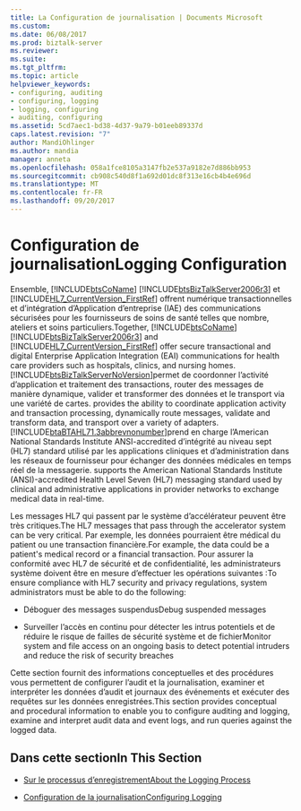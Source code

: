 ```yaml
---
title: La Configuration de journalisation | Documents Microsoft
ms.custom: 
ms.date: 06/08/2017
ms.prod: biztalk-server
ms.reviewer: 
ms.suite: 
ms.tgt_pltfrm: 
ms.topic: article
helpviewer_keywords:
- configuring, auditing
- configuring, logging
- logging, configuring
- auditing, configuring
ms.assetid: 5cd7aec1-bd38-4d37-9a79-b01eeb89337d
caps.latest.revision: "7"
author: MandiOhlinger
ms.author: mandia
manager: anneta
ms.openlocfilehash: 058a1fce8105a3147fb2e537a9182e7d886bb953
ms.sourcegitcommit: cb908c540d8f1a692d01dc8f313e16cb4b4e696d
ms.translationtype: MT
ms.contentlocale: fr-FR
ms.lasthandoff: 09/20/2017
---
```

# <a name="logging-configuration"></a><span data-ttu-id="35223-102">Configuration de journalisation</span><span class="sxs-lookup"><span data-stu-id="35223-102">Logging Configuration</span></span>
<span data-ttu-id="35223-103">Ensemble, [!INCLUDE[btsCoName](../../includes/btsconame-md.md)] [!INCLUDE[btsBizTalkServer2006r3](../../includes/btsbiztalkserver2006r3-md.md)] et [!INCLUDE[HL7_CurrentVersion_FirstRef](../../includes/hl7-currentversion-firstref-md.md)] offrent numérique transactionnelles et d’intégration d’Application d’entreprise (IAE) des communications sécurisées pour les fournisseurs de soins de santé telles que nombre, ateliers et soins particuliers.</span><span class="sxs-lookup"><span data-stu-id="35223-103">Together, [!INCLUDE[btsCoName](../../includes/btsconame-md.md)][!INCLUDE[btsBizTalkServer2006r3](../../includes/btsbiztalkserver2006r3-md.md)] and [!INCLUDE[HL7_CurrentVersion_FirstRef](../../includes/hl7-currentversion-firstref-md.md)] offer secure transactional and digital Enterprise Application Integration (EAI) communications for health care providers such as hospitals, clinics, and nursing homes.</span></span> [!INCLUDE[btsBizTalkServerNoVersion](../../includes/btsbiztalkservernoversion-md.md)]<span data-ttu-id="35223-104">permet de coordonner l’activité d’application et traitement des transactions, router des messages de manière dynamique, valider et transformer des données et le transport via une variété de cartes.</span><span class="sxs-lookup"><span data-stu-id="35223-104"> provides the ability to coordinate application activity and transaction processing, dynamically route messages, validate and transform data, and transport over a variety of adapters.</span></span> [!INCLUDE[btaBTAHL71.3abbrevnonumber](../../includes/btabtahl71-3abbrevnonumber-md.md)]<span data-ttu-id="35223-105">prend en charge l’American National Standards Institute ANSI-accredited d’intégrité au niveau sept (HL7) standard utilisé par les applications cliniques et d’administration dans les réseaux de fournisseur pour échanger des données médicales en temps réel de la messagerie.</span><span class="sxs-lookup"><span data-stu-id="35223-105"> supports the American National Standards Institute (ANSI)-accredited Health Level Seven (HL7) messaging standard used by clinical and administrative applications in provider networks to exchange medical data in real-time.</span></span>  
  
 <span data-ttu-id="35223-106">Les messages HL7 qui passent par le système d’accélérateur peuvent être très critiques.</span><span class="sxs-lookup"><span data-stu-id="35223-106">The HL7 messages that pass through the accelerator system can be very critical.</span></span> <span data-ttu-id="35223-107">Par exemple, les données pourraient être médical du patient ou une transaction financière.</span><span class="sxs-lookup"><span data-stu-id="35223-107">For example, the data could be a patient's medical record or a financial transaction.</span></span> <span data-ttu-id="35223-108">Pour assurer la conformité avec HL7 de sécurité et de confidentialité, les administrateurs système doivent être en mesure d’effectuer les opérations suivantes :</span><span class="sxs-lookup"><span data-stu-id="35223-108">To ensure compliance with HL7 security and privacy regulations, system administrators must be able to do the following:</span></span>  
  
-   <span data-ttu-id="35223-109">Déboguer des messages suspendus</span><span class="sxs-lookup"><span data-stu-id="35223-109">Debug suspended messages</span></span>  
  
-   <span data-ttu-id="35223-110">Surveiller l’accès en continu pour détecter les intrus potentiels et de réduire le risque de failles de sécurité système et de fichier</span><span class="sxs-lookup"><span data-stu-id="35223-110">Monitor system and file access on an ongoing basis to detect potential intruders and reduce the risk of security breaches</span></span>  
  
 <span data-ttu-id="35223-111">Cette section fournit des informations conceptuelles et des procédures vous permettent de configurer l’audit et la journalisation, examiner et interpréter les données d’audit et journaux des événements et exécuter des requêtes sur les données enregistrées.</span><span class="sxs-lookup"><span data-stu-id="35223-111">This section provides conceptual and procedural information to enable you to configure auditing and logging, examine and interpret audit data and event logs, and run queries against the logged data.</span></span>  
  
## <a name="in-this-section"></a><span data-ttu-id="35223-112">Dans cette section</span><span class="sxs-lookup"><span data-stu-id="35223-112">In This Section</span></span>  
  
-   [<span data-ttu-id="35223-113">Sur le processus d’enregistrement</span><span class="sxs-lookup"><span data-stu-id="35223-113">About the Logging Process</span></span>](../../adapters-and-accelerators/accelerator-hl7/about-the-logging-process.md)  
  
-   [<span data-ttu-id="35223-114">Configuration de la journalisation</span><span class="sxs-lookup"><span data-stu-id="35223-114">Configuring Logging</span></span>](../../adapters-and-accelerators/accelerator-hl7/configuring-logging.md)